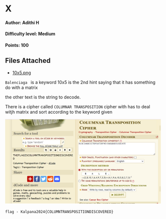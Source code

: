 # X
#### Author: Adithi H
#### Difficulty level: Medium
#### Points: 100

## Files Attached 
* [10x5.png](/X/10x5.png)

`Balenciaga ` is a keyword
10x5 is the 2nd hint saying that it has something do with a matrix

the other text is the string to decode.

There is a cipher called `COLUMNAR TRANSPOSITION` cipher with has to deal witjh matrix and sort according to the keyword given

![columnarTransposition](https://github.com/IEEE-PESIT-Student-Branch/kalpana2024/blob/ca54c2503eca6bbeea033460f7c0f332132884ed/Kalpana2024-Magical-Contest-Official-Writeups/z_images/columnar.png)

`flag - Kalpana2024{COLUMNTRANSPOSITIONDISCOVERED}`